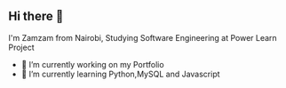 ## Hi there 👋
I'm Zamzam from Nairobi, Studying Software Engineering at Power Learn Project

<!--
**rotichzamzam/rotichzamzam** is a ✨ _special_ ✨ repository because its `README.md` (this file) appears on your GitHub profile.

Here are some ideas to get you started:

- 🔭 I’m currently working on my Portfolio
- 🌱 I’m currently learning Python,MySQL and Javascript
- 👯 I’m looking to collaborate on ...
- 🤔 I’m looking for help with 
- 💬 Ask me about ...
- 📫 How to reach me: ...
- 😄 Pronouns: ...
- ⚡ Fun fact: ...
-->
- 🔭 I’m currently working on my Portfolio
- 🌱 I’m currently learning Python,MySQL and Javascript
